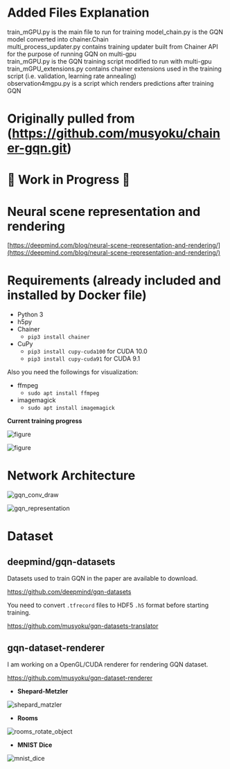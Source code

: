 # Added Files Explanation
train_mGPU.py is the main file to run for training
model_chain.py is the GQN model converted into chainer.Chain  
multi_process_updater.py contains training updater built from Chainer API for the purpose of running GQN on multi-gpu  
train_mGPU.py is the GQN training script modified to run with multi-gpu  
train_mGPU_extensions.py contains chainer extensions used in the training script (i.e. validation, learning rate annealing)  
observation4mgpu.py is a script which renders predictions after training GQN  

# Originally pulled from (https://github.com/musyoku/chainer-gqn.git)
# :construction: Work in Progress :construction:

# Neural scene representation and rendering

[https://deepmind.com/blog/neural-scene-representation-and-rendering/](https://deepmind.com/blog/neural-scene-representation-and-rendering/)

# Requirements (already included and installed by Docker file)

- Python 3
- h5py
- Chainer
    - `pip3 install chainer`
- CuPy
    - `pip3 install cupy-cuda100` for CUDA 10.0
    - `pip3 install cupy-cuda91` for CUDA 9.1

Also you need the followings for visualization:

- ffmpeg
    - `sudo apt install ffmpeg`
- imagemagick
    - `sudo apt install imagemagick`

**Current training progress**

![figure](https://thumbs.gfycat.com/RevolvingAntiqueCopepod.webp)

![figure](https://thumbs.gfycat.com/ThoughtfulQuerulousGlobefish.webp)

# Network Architecture

![gqn_conv_draw](https://user-images.githubusercontent.com/15250418/50375239-ad31bb00-063d-11e9-9c1b-151c18dc265d.png)

![gqn_representation](https://user-images.githubusercontent.com/15250418/50375240-adca5180-063d-11e9-8b2a-fb2c3995bc33.png)

# Dataset

## deepmind/gqn-datasets

Datasets used to train GQN in the paper are available to download.

https://github.com/deepmind/gqn-datasets

You need to convert `.tfrecord` files to HDF5 `.h5` format before starting training.

https://github.com/musyoku/gqn-datasets-translator

## gqn-dataset-renderer

I am working on a OpenGL/CUDA renderer for rendering GQN dataset.

https://github.com/musyoku/gqn-dataset-renderer

- **Shepard-Metzler**

![shepard_matzler](https://user-images.githubusercontent.com/15250418/54495487-92fb3680-4927-11e9-83be-125b669701db.gif)

- **Rooms**

![rooms_rotate_object](https://user-images.githubusercontent.com/15250418/54522553-e5346a00-49b0-11e9-8149-221a18e68a05.gif)

- **MNIST Dice**

![mnist_dice](https://user-images.githubusercontent.com/15250418/54581222-119ec380-4a4f-11e9-960b-db679e33723f.gif)
